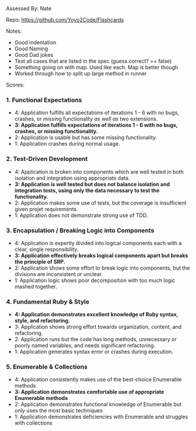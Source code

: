 Assessed By: Nate

Repo: https://github.com/Yoyo2Code/Flashcards

Notes: 

- Good indentation
- Good Naming
- Good Dad jokes
- Test all cases that are listed in the spec (guess.correct? == false)
- Something going on with map. Used like each. Map is better though
- Worked through how to split up large method in runner

Scores:


### 1. Functional Expectations

* 4: Application fulfills all expectations of iterations 1 - 6 with no bugs, crashes, or missing functionality *as well as* two extensions.
* **3: Application fulfills expectations of iterations 1 - 6 with no bugs, crashes, or missing functionality.**
* 2: Application is usable but has some missing functionality.
* 1: Application crashes during normal usage.

### 2. Test-Driven Development

* 4: Application is broken into components which are well tested in both isolation and integration using appropriate data.
* **3: Application is well tested but does not balance isolation and integration tests, using only the data necessary to test the functionality.**
* 2: Application makes some use of tests, but the coverage is insufficient given projet requirements.
* 1: Application does not demonstrate strong use of TDD.

### 3. Encapsulation / Breaking Logic into Components

* 4: Application is expertly divided into logical components each with a clear, single responsibility.
* **3: Application effectively breaks logical components apart but breaks the principle of SRP.**
* 2: Application shows some effort to break logic into components, but the divisions are inconsistent or unclear.
* 1: Application logic shows poor decomposition with too much logic mashed together.

### 4. Fundamental Ruby & Style

* **4:  Application demonstrates excellent knowledge of Ruby syntax, style, and refactoring.**
* 3:  Application shows strong effort towards organization, content, and refactoring.
* 2:  Application runs but the code has long methods, unnecessary or poorly named variables, and needs significant refactoring.
* 1:  Application generates syntax error or crashes during execution.

### 5. Enumerable & Collections

* 4: Application consistently makes use of the best-choice Enumerable methods
* **3: Application demonstrates comfortable use of appropriate Enumerable methods**
* 2: Application demonstrates functional knowledge of Enumerable but only uses the most basic techniques
* 1: Application demonstrates deficiencies with Enumerable and struggles with collections
